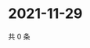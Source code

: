 # 2021-11-29

共 0 条

<!-- BEGIN WEIBO -->
<!-- 最后更新时间 Mon Nov 29 2021 00:11:49 GMT+0800 (China Standard Time) -->

<!-- END WEIBO -->
